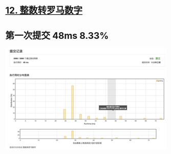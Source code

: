 # [12. 整数转罗马数字](https://leetcode-cn.com/problems/integer-to-roman/description/)

# 第一次提交 48ms 8.33%

![提交记录](./integer-to-roman-1.png)
